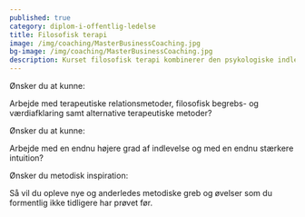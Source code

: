 ```yaml
---
published: true
category: diplom-i-offentlig-ledelse
title: Filosofisk terapi
image: /img/coaching/MasterBusinessCoaching.jpg
bg-image: /img/coaching/MasterBusinessCoaching.jpg
description: Kurset filosofisk terapi kombinerer den psykologiske indlevelse med en filosofisk undersøgende tilgang,hvilket giver dig et nyt praktisk anvendeligt samtaleværktøj.
---
```


Ønsker du at kunne:

Arbejde med terapeutiske relationsmetoder, filosofisk begrebs- og værdiafklaring samt alternative terapeutiske metoder?

Ønsker du at kunne:

Arbejde med en endnu højere grad af indlevelse og med en endnu stærkere intuition?

Ønsker du metodisk inspiration:

Så vil du opleve nye og anderledes metodiske greb og øvelser som du formentlig ikke tidligere har prøvet før.